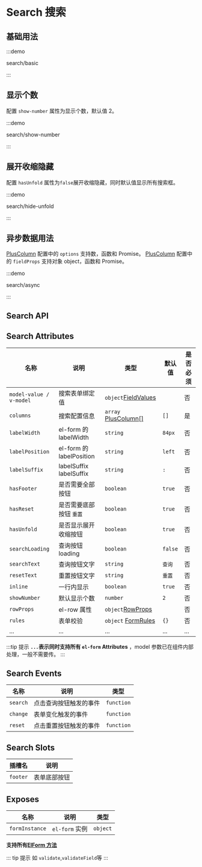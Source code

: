 # Search 搜索

## 基础用法

:::demo

search/basic

:::

## 显示个数

配置 `show-number` 属性为显示个数，默认值 2。

:::demo

search/show-number

:::

## 展开收缩隐藏

配置 `hasUnfold` 属性为`false`展开收缩隐藏，同时默认值显示所有搜索框。

:::demo

search/hide-unfold

:::

## 异步数据用法

[PlusColumn](/components/config.html) 配置中的 `options` 支持数，函数和 Promise。
[PlusColumn](/components/config.html) 配置中的 `fieldProps` 支持对象 object，函数和 Promise。

:::demo

search/async

:::

## Search API

## Search Attributes

| 名称                    | 说明                     | 类型                                                                                     | 默认值  | 是否必须 |
| ----------------------- | ------------------------ | ---------------------------------------------------------------------------------------- | ------- | -------- |
| `model-value / v-model` | 搜索表单绑定值           | `object`[FieldValues](/components/type.html#fieldvalues)                                 |         | 否       |
| `columns`               | 搜索配置信息             | `array` [PlusColumn[]](/components/config.html)                                          | `[]`    | 是       |
| `labelWidth`            | el-form 的 labelWidth    | `string`                                                                                 | `84px`  | 否       |
| `labelPosition`         | el-form 的 labelPosition | `string` <docs-tip content="'left' / 'right' / 'top'"></docs-tip>                        | `left`  | 否       |
| `labelSuffix`           | labelSuffix labelSuffix  | `string`                                                                                 | `:`     | 否       |
| `hasFooter`             | 是否需要全部按钮         | `boolean`                                                                                | `true`  | 否       |
| `hasReset`              | 是否需要底部按钮 `重置`  | `boolean`                                                                                | `true`  | 否       |
| `hasUnfold`             | 是否显示展开收缩按钮     | `boolean`                                                                                | `true`  | 否       |
| `searchLoading`         | 查询按钮 loading         | `boolean`                                                                                | `false` | 否       |
| `searchText`            | 查询按钮文字             | `string`                                                                                 | `查询`  | 否       |
| `resetText`             | 重置按钮文字             | `string`                                                                                 | `重置`  | 否       |
| `inline`                | 一行内显示               | `boolean`                                                                                | `true`  | 否       |
| `showNumber`            | 默认显示个数             | `number`                                                                                 | `2`     | 否       |
| `rowProps`              | el-row 属性              | `object`[RowProps](https://element-plus.org/zh-CN/component/layout.html#row-attributes)  |         | 否       |
| `rules`                 | 表单校验                 | `object` [FormRules](https://element-plus.org/zh-CN/component/form.html#form-attributes) | `{}`    | 否       |
| ...                     | ...                      | ...                                                                                      | ...     | ...      |

:::tip 提示
**`...`表示同时支持所有 `el-form` Attributes** ，model 参数已在组件内部处理，一般不需要传。
:::

## Search Events

| 名称     | 说明                   | 类型                                                                     |
| -------- | ---------------------- | ------------------------------------------------------------------------ |
| `search` | 点击查询按钮触发的事件 | `function` <docs-tip content='(values: FieldValues) => void'></docs-tip> |
| `change` | 表单变化触发的事件     | `function` <docs-tip content='(values: FieldValues) => void'></docs-tip> |
| `reset`  | 点击重置按钮触发的事件 | `function` <docs-tip content='() => void'></docs-tip>                    |

## Search Slots

| 插槽名   | 说明         |
| -------- | ------------ |
| `footer` | 表单底部按钮 |

## Exposes

| 名称           | 说明           | 类型                                                                 |
| -------------- | -------------- | -------------------------------------------------------------------- |
| `formInstance` | `el-form` 实例 | `object` <docs-tip content="InstanceType<typeof ElForm>"></docs-tip> |

**支持所有[ElForm 方法](https://element-plus.org/zh-CN/component/form.html#form-exposes)**

::: tip 提示
如 `validate`,`validateField`等
:::
